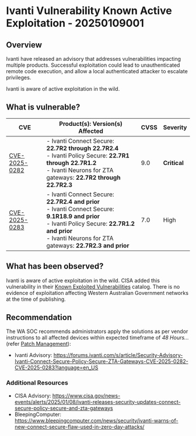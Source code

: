# Ivanti Vulnerability Known Active Exploitation - 20250109001

## Overview

Ivanti have released an advisory that addresses vulnerabilities impacting multiple products. Successful exploitation could lead to unauthenticated remote code execution, and allow a local authenticated attacker to escalate privileges.

Ivanti is aware of active exploitation in the wild.

## What is vulnerable?

| CVE | Product(s): Version(s) Affected | CVSS | Severity |
| --- | ---------------------------------- | ---- | -------- | 
| [CVE-2025-0282](https://nvd.nist.gov/vuln/detail/CVE-2025-0282) | - Ivanti Connect Secure: **22.7R2 through 22.7R2.4** <br> - Ivanti Policy Secure: **22.7R1 through 22.7R1.2** <br> - Ivanti Neurons for ZTA gateways: **22.7R2 through 22.7R2.3**  | 9.0 | **Critical** |
| [CVE-2025-0283](https://nvd.nist.gov/vuln/detail/CVE-2025-0283) | - Ivanti Connect Secure: **22.7R2.4 and prior** <br> - Ivanti Connect Secure: **9.1R18.9 and prior** <br> - Ivanti Policy Secure: **22.7R1.2 and prior** <br> - Ivanti Neurons for ZTA gateways: **22.7R2.3 and prior**  | 7.0 | High |

## What has been observed?

Ivanti is aware of active exploitation in the wild.
CISA added this vulnerability in their [Known Exploited Vulnerabilities](https://www.cisa.gov/known-exploited-vulnerabilities-catalog) catalog.
There is no evidence of exploitation affecting Western Australian Government networks at the time of publishing.

## Recommendation

The WA SOC recommends administrators apply the solutions as per vendor instructions to all affected devices within expected timeframe of *48 Hours...* (refer [Patch Management](../guidelines/patch-management.md)):

- Ivanti Advisory: <https://forums.ivanti.com/s/article/Security-Advisory-Ivanti-Connect-Secure-Policy-Secure-ZTA-Gateways-CVE-2025-0282-CVE-2025-0283?language=en_US>

### Additional Resources

- CISA Advisory: <https://www.cisa.gov/news-events/alerts/2025/01/08/ivanti-releases-security-updates-connect-secure-policy-secure-and-zta-gateways>
- BleepingComputer: <https://www.bleepingcomputer.com/news/security/ivanti-warns-of-new-connect-secure-flaw-used-in-zero-day-attacks/>
